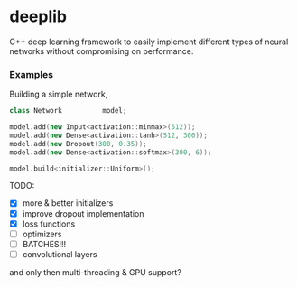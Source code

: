 # deeplib
C++ deep learning framework to easily implement different types of neural networks without compromising on performance.

### Examples
Building a simple network,
```cxx
class Network          model;

model.add(new Input<activation::minmax>(512));
model.add(new Dense<activation::tanh>(512, 300));
model.add(new Dropout(300, 0.35));
model.add(new Dense<activation::softmax>(300, 6));

model.build<initializer::Uniform>();
```

TODO:
 - [X] more & better initializers
 - [X] improve dropout implementation
 - [X] loss functions
 - [ ] optimizers
 - [ ] BATCHES!!!
 - [ ] convolutional layers

and only then multi-threading & GPU support?
